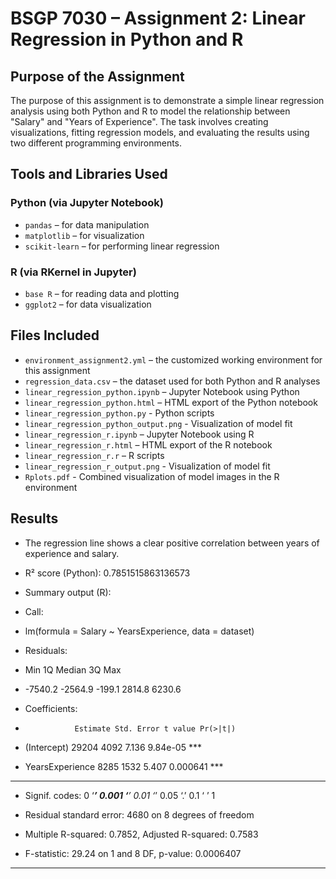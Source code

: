 # BSGP 7030 – Assignment 2: Linear Regression in Python and R

## Purpose of the Assignment

The purpose of this assignment is to demonstrate a simple linear regression analysis using both Python and R to model the relationship between "Salary" and "Years of Experience". The task involves creating visualizations, fitting regression models, and evaluating the results using two different programming environments.


## Tools and Libraries Used

### Python (via Jupyter Notebook)
- `pandas` – for data manipulation
- `matplotlib` – for visualization
- `scikit-learn` – for performing linear regression

### R (via RKernel in Jupyter)
- `base R` – for reading data and plotting
- `ggplot2` – for data visualization


## Files Included
- `environment_assignment2.yml` – the customized working environment for this assignment
- `regression_data.csv` – the dataset used for both Python and R analyses
- `linear_regression_python.ipynb` – Jupyter Notebook using Python
- `linear_regression_python.html` – HTML export of the Python notebook
- `linear_regression_python.py` - Python scripts
- `linear_regression_python_output.png` - Visualization of model fit
- `linear_regression_r.ipynb` – Jupyter Notebook using R
- `linear_regression_r.html` – HTML export of the R notebook
- `linear_regression_r.r` – R scripts
- `linear_regression_r_output.png` - Visualization of model fit
- `Rplots.pdf` - Combined visualization of model images in the R environment


## Results 
- The regression line shows a clear positive correlation between years of experience and salary.
- R² score (Python): 0.7851515863136573
- Summary output (R):
- Call:
- lm(formula = Salary ~ YearsExperience, data = dataset)

- Residuals:
-    Min      1Q  Median      3Q     Max 
- -7540.2 -2564.9  -199.1  2814.8  6230.6 

- Coefficients:
-                Estimate Std. Error t value Pr(>|t|)    
- (Intercept)        29204       4092   7.136 9.84e-05 ***
- YearsExperience     8285       1532   5.407 0.000641 ***
- ---
- Signif. codes:  0 ‘***’ 0.001 ‘**’ 0.01 ‘*’ 0.05 ‘.’ 0.1 ‘ ’ 1

- Residual standard error: 4680 on 8 degrees of freedom
- Multiple R-squared:  0.7852,	Adjusted R-squared:  0.7583 
- F-statistic: 29.24 on 1 and 8 DF,  p-value: 0.0006407


---
